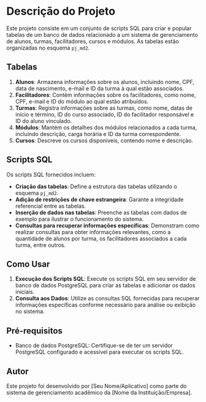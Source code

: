 # Descrição do Projeto

Este projeto consiste em um conjunto de scripts SQL para criar e popular tabelas de um banco de dados relacionado a um sistema de gerenciamento de alunos, turmas, facilitadores, cursos e módulos. As tabelas estão organizadas no esquema `pj_md2`.

## Tabelas

1. **Alunos**: Armazena informações sobre os alunos, incluindo nome, CPF, data de nascimento, e-mail e ID da turma à qual estão associados.
2. **Facilitadores**: Contém informações sobre os facilitadores, como nome, CPF, e-mail e ID do módulo ao qual estão atribuídos.
3. **Turmas**: Registra informações sobre as turmas, como nome, datas de início e término, ID do curso associado, ID do facilitador responsável e ID do aluno vinculado.
4. **Módulos**: Mantém os detalhes dos módulos relacionados a cada turma, incluindo descrição, carga horária e ID da turma correspondente.
5. **Cursos**: Descreve os cursos disponíveis, contendo nome e descrição.

## Scripts SQL

Os scripts SQL fornecidos incluem:

- **Criação das tabelas**: Define a estrutura das tabelas utilizando o esquema `pj_md2`.
- **Adição de restrições de chave estrangeira**: Garante a integridade referencial entre as tabelas.
- **Inserção de dados nas tabelas**: Preenche as tabelas com dados de exemplo para ilustrar o funcionamento do sistema.
- **Consultas para recuperar informações específicas**: Demonstram como realizar consultas para obter informações relevantes, como a quantidade de alunos por turma, os facilitadores associados a cada turma, entre outros.

## Como Usar

1. **Execução dos Scripts SQL**: Execute os scripts SQL em seu servidor de banco de dados PostgreSQL para criar as tabelas e adicionar os dados iniciais.
2. **Consulta aos Dados**: Utilize as consultas SQL fornecidas para recuperar informações específicas conforme necessário para análise ou exibição no sistema.

## Pré-requisitos

- Banco de dados PostgreSQL: Certifique-se de ter um servidor PostgreSQL configurado e acessível para executar os scripts SQL.

## Autor

Este projeto foi desenvolvido por [Seu Nome/Aplicativo] como parte do sistema de gerenciamento acadêmico da [Nome da Instituição/Empresa].
